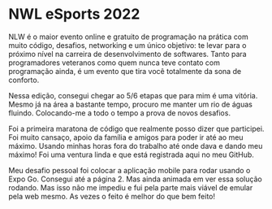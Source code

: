 # NWL eSports 2022
NLW é o maior evento online e gratuito de programação na prática com muito código, desafios, networking e um único objetivo: te levar para o próximo nível na carreira de desenvolvimento de softwares. Tanto para programadores veteranos como quem nunca teve contato com programação ainda, é um evento que tira você totalmente da sona de conforto. 

Nessa edição, consegui chegar ao 5/6 etapas que para mim é uma vitória. Mesmo já na área a bastante tempo, procuro me manter um rio de águas fluindo. Colocando-me a todo o tempo a prova de novos desafios.

Foi a primeira maratona de código que realmente posso dizer que participei. Foi muito cansaço, apoio da família e amigos para poder ir até ao meu máximo. Usando minhas horas fora do trabalho até onde dava e dando meu máximo! Foi uma ventura linda e que está registrada aqui no meu GitHub.

Meu desafio pessoal foi colocar a aplicação mobile para rodar usando o Expo Go. Consegui até a página 2. Mas ainda animada em ver essa solução rodando. Mas isso não me impediu e fui pela parte mais viável de emular pela web mesmo. As vezes o feito é melhor do que bem feito!

